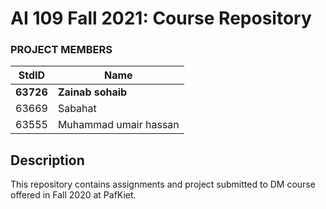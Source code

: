 # AI 109 Fall 2021: Course Repository
### PROJECT MEMBERS
StdID | Name
------------ | -------------
**63726** | **Zainab sohaib** <!--this is the group leader in bold-->
63669 | Sabahat
63555 | Muhammad umair hassan
<!-- Replace name and student ids with acutally group member names and ids-->

## Description ##
This repository contains assignments and project submitted to DM course offered in Fall 2020 at PafKiet.
